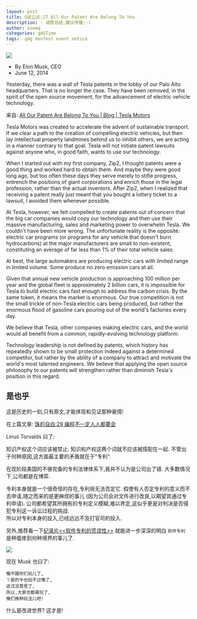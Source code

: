 ```yaml
---
layout: post
title: G说公论:27 All Our Patent Are Belong To You
description: ~ 诚意总结,建议传播;-)
author: zoomq
categories: gdGTime
tags:  gdg devfest event notice
---
```


![](http://www.teslamotors.com/sites/all/themes/tesla/images/tesla_flag.png)


- By Elon Musk, CEO
- June 12, 2014

Yesterday, there was a wall of Tesla patents in the lobby of our Palo Alto headquarters. That is no longer the case. They have been removed, in the spirit of the open source movement, for the advancement of electric vehicle technology.

<!--more-->

来自: [All Our Patent Are Belong To You | Blog | Tesla Motors](http://www.teslamotors.com/blog/all-our-patent-are-belong-you)


Tesla Motors was created to accelerate the advent of sustainable transport. If we clear a path to the creation of compelling electric vehicles, but then lay intellectual property landmines behind us to inhibit others, we are acting in a manner contrary to that goal. Tesla will not initiate patent lawsuits against anyone who, in good faith, wants to use our technology.

When I started out with my first company, Zip2, I thought patents were a good thing and worked hard to obtain them. And maybe they were good long ago, but too often these days they serve merely to stifle progress, entrench the positions of giant corporations and enrich those in the legal profession, rather than the actual inventors. After Zip2, when I realized that receiving a patent really just meant that you bought a lottery ticket to a lawsuit, I avoided them whenever possible.

At Tesla, however, we felt compelled to create patents out of concern that the big car companies would copy our technology and then use their massive manufacturing, sales and marketing power to overwhelm Tesla. We couldn't have been more wrong. The unfortunate reality is the opposite: electric car programs (or programs for any vehicle that doesn't burn hydrocarbons) at the major manufacturers are small to non-existent, constituting an average of far less than 1% of their total vehicle sales.

At best, the large automakers are producing electric cars with limited range in limited volume. Some produce no zero emission cars at all.

Given that annual new vehicle production is approaching 100 million per year and the global fleet is approximately 2 billion cars, it is impossible for Tesla to build electric cars fast enough to address the carbon crisis. By the same token, it means the market is enormous. Our true competition is not the small trickle of non-Tesla electric cars being produced, but rather the enormous flood of gasoline cars pouring out of the world's factories every day.

We believe that Tesla, other companies making electric cars, and the world would all benefit from a common, rapidly-evolving technology platform. 

Technology leadership is not defined by patents, which history has repeatedly shown to be small protection indeed against a determined competitor, but rather by the ability of a company to attract and motivate the world's most talented engineers. We believe that applying the open source philosophy to our patents will strengthen rather than diminish Tesla's position in this regard.

## 是也乎

这是历史的一刻,只有原文,才能体现和见证那种豪情!

在上篇文章: [珠的自白:29 编程不一定人人都要会](http://blog.zhgdg.org/2014-06/dm29-code-no4everyone/)

Linus Torvalds 曰了:

知识产权这个词应该被禁止. 知识和产权这两个词就不应该被搭配在一起. 不管出于何种原因,这方面最主要的矛盾就在于"专利". 

在现阶段美国的不够完备的专利法律体系下,我并不认为是公司出了错. 大多数情况下,公司都是在博弈. 

专利本身就是一个很奇怪的存在,专利局无法否定它. 
假使有人否定专利的意义而不去申请,随之而来的是更麻烦的事儿
(因为公司会对文件进行改良,以期望其通过专利申请). 
公司都希望其所拥有的专利定义模糊,难以界定,这似乎更是对判决是否侵犯专利这一诉讼过程的挑战.  
所以对专利本身的投入,已经远远不及打官司的投入. 

另外,推荐看一下[纪录片<<软件专利的荒谬性>>](http://www.ruanyifeng.com/blog/2010/04/patent_absurdity.html)
就能进一步深深的明白 `软件专利` 是种蛋疼到何种境界的事儿了.

![](http://image.beekka.com/blog/201004/hp2010042412.jpg)


现在 Musk 也曰了:

    俺不跟你们玩儿了,
    丫挺的乍也玩不过俺了,
    这忒没意思了,
    所以,大家也都甭玩了,
    俺们换种玩法儿吧!

什么是改进世界? 这才是!

